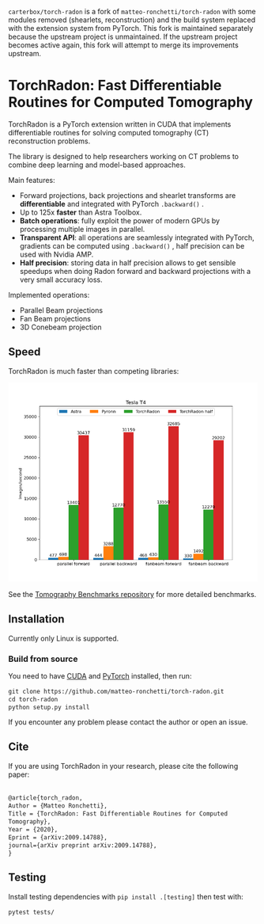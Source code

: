 `carterbox/torch-radon` is a fork of `matteo-ronchetti/torch-radon` with some
modules removed (shearlets, reconstruction) and the build system replaced with
the extension system from PyTorch. This fork is maintained separately because
the upstream project is unmaintained. If the upstream project becomes active
again, this fork will attempt to merge its improvements upstream.

# TorchRadon: Fast Differentiable Routines for Computed Tomography

TorchRadon is a PyTorch extension written in CUDA that implements
differentiable routines for solving computed tomography (CT) reconstruction
problems.

The library is designed to help researchers working on CT problems to combine
deep learning and model-based approaches.

Main features:
 - Forward projections, back projections and shearlet transforms are
 **differentiable** and integrated with PyTorch `.backward()` .
 - Up to 125x **faster** than Astra Toolbox.
 - **Batch operations**: fully exploit the power of modern GPUs by processing
 multiple images in parallel.
 - **Transparent API**: all operations are seamlessly integrated with PyTorch,
  gradients can  be  computed using `.backward()` , half precision can be used
  with Nvidia AMP.
 - **Half precision**: storing data in half precision allows to get sensible
 speedups when  doing  Radon  forward  and  backward projections with a very
 small accuracy loss.

Implemented operations:
 - Parallel Beam projections
 - Fan Beam projections
 - 3D Conebeam projection

## Speed

TorchRadon is much faster than competing libraries:

![benchmark](https://raw.githubusercontent.com/matteo-ronchetti/tomography-benchmarks/master/figures/tesla_t4_barplot.png)

See the [Tomography Benchmarks
repository](https://github.com/matteo-ronchetti/tomography-benchmarks) for more
detailed benchmarks.

## Installation

Currently only Linux is supported.

### Build from source

You need to have [CUDA](https://developer.nvidia.com/cuda-toolkit) and
[PyTorch](https://pytorch.org/get-started/locally/) installed, then run:
```shell script
git clone https://github.com/matteo-ronchetti/torch-radon.git
cd torch-radon
python setup.py install

```
If you encounter any problem please contact the author or open an issue.

## Cite

If you are using TorchRadon in your research, please cite the following paper:
```

@article{torch_radon,
Author = {Matteo Ronchetti},
Title = {TorchRadon: Fast Differentiable Routines for Computed Tomography},
Year = {2020},
Eprint = {arXiv:2009.14788},
journal={arXiv preprint arXiv:2009.14788},
}

```

## Testing

Install testing dependencies with `pip install .[testing]`
then test with:
```shell script
pytest tests/
```
